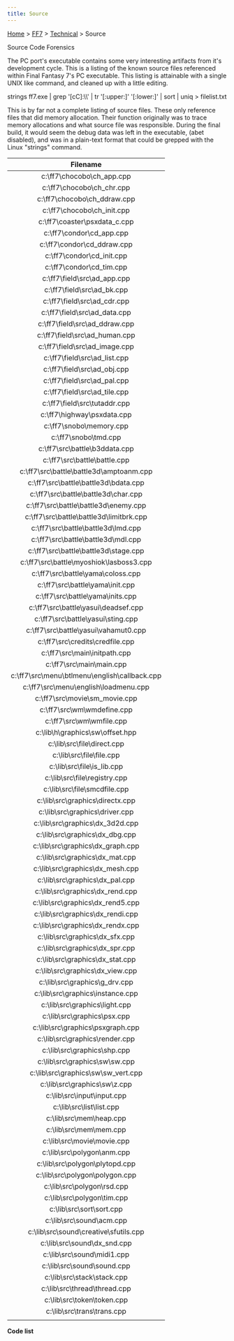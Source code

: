 ```yaml
---
title: Source
---
```


[Home](Main%20Page.md) > [FF7](FF7.md) > [Technical](FF7/Technical.md) > Source

Source Code Forensics

The PC port's executable contains some very interesting artifacts from
it's development cycle. This is a listing of the known source files
referenced within Final Fantasy 7's PC executable. This listing is
attainable with a single UNIX like command, and cleaned up with a little
editing.

strings ff7.exe \| grep '\[cC\]:\\\\' \| tr '\[:upper:\]' '\[:lower:\]'
\| sort \| uniq &gt; filelist.txt

This is by far not a complete listing of source files. These only
reference files that did memory allocation. Their function originally
was to trace memory allocations and what source file was responsible.
During the final build, it would seem the debug data was left in the
executable, (abet disabled), and was in a plain-text format that could
be grepped with the Linux "strings" command.

|                      Filename                      |
|:--------------------------------------------------:|
|           c:\\ff7\\chocobo\\ch\_app.cpp            |
|           c:\\ff7\\chocobo\\ch\_chr.cpp            |
|          c:\\ff7\\chocobo\\ch\_ddraw.cpp           |
|           c:\\ff7\\chocobo\\ch\_init.cpp           |
|          c:\\ff7\\coaster\\psxdata\_c.cpp          |
|            c:\\ff7\\condor\\cd\_app.cpp            |
|           c:\\ff7\\condor\\cd\_ddraw.cpp           |
|           c:\\ff7\\condor\\cd\_init.cpp            |
|            c:\\ff7\\condor\\cd\_tim.cpp            |
|          c:\\ff7\\field\\src\\ad\_app.cpp          |
|          c:\\ff7\\field\\src\\ad\_bk.cpp           |
|          c:\\ff7\\field\\src\\ad\_cdr.cpp          |
|         c:\\ff7\\field\\src\\ad\_data.cpp          |
|         c:\\ff7\\field\\src\\ad\_ddraw.cpp         |
|         c:\\ff7\\field\\src\\ad\_human.cpp         |
|         c:\\ff7\\field\\src\\ad\_image.cpp         |
|         c:\\ff7\\field\\src\\ad\_list.cpp          |
|          c:\\ff7\\field\\src\\ad\_obj.cpp          |
|          c:\\ff7\\field\\src\\ad\_pal.cpp          |
|         c:\\ff7\\field\\src\\ad\_tile.cpp          |
|          c:\\ff7\\field\\src\\tutaddr.cpp          |
|           c:\\ff7\\highway\\psxdata.cpp            |
|             c:\\ff7\\snobo\\memory.cpp             |
|              c:\\ff7\\snobo\\tmd.cpp               |
|         c:\\ff7\\src\\battle\\b3ddata.cpp          |
|          c:\\ff7\\src\\battle\\battle.cpp          |
|    c:\\ff7\\src\\battle\\battle3d\\amptoanm.cpp    |
|     c:\\ff7\\src\\battle\\battle3d\\bdata.cpp      |
|      c:\\ff7\\src\\battle\\battle3d\\char.cpp      |
|     c:\\ff7\\src\\battle\\battle3d\\enemy.cpp      |
|    c:\\ff7\\src\\battle\\battle3d\\limitbrk.cpp    |
|      c:\\ff7\\src\\battle\\battle3d\\lmd.cpp       |
|      c:\\ff7\\src\\battle\\battle3d\\mdl.cpp       |
|     c:\\ff7\\src\\battle\\battle3d\\stage.cpp      |
|    c:\\ff7\\src\\battle\\myoshiok\\lasboss3.cpp    |
|       c:\\ff7\\src\\battle\\yama\\coloss.cpp       |
|        c:\\ff7\\src\\battle\\yama\\init.cpp        |
|       c:\\ff7\\src\\battle\\yama\\inits.cpp        |
|      c:\\ff7\\src\\battle\\yasui\\deadsef.cpp      |
|       c:\\ff7\\src\\battle\\yasui\\sting.cpp       |
|     c:\\ff7\\src\\battle\\yasui\\vahamut0.cpp      |
|        c:\\ff7\\src\\credits\\credfile.cpp         |
|          c:\\ff7\\src\\main\\initpath.cpp          |
|            c:\\ff7\\src\\main\\main.cpp            |
| c:\\ff7\\src\\menu\\btlmenu\\english\\callback.cpp |
|     c:\\ff7\\src\\menu\\english\\loadmenu.cpp      |
|         c:\\ff7\\src\\movie\\sm\_movie.cpp         |
|           c:\\ff7\\src\\wm\\wmdefine.cpp           |
|            c:\\ff7\\src\\wm\\wmfile.cpp            |
|        c:\\lib\\h\\graphics\\sw\\offset.hpp        |
|           c:\\lib\\src\\file\\direct.cpp           |
|            c:\\lib\\src\\file\\file.cpp            |
|          c:\\lib\\src\\file\\is\_lib.cpp           |
|          c:\\lib\\src\\file\\registry.cpp          |
|          c:\\lib\\src\\file\\smcdfile.cpp          |
|        c:\\lib\\src\\graphics\\directx.cpp         |
|         c:\\lib\\src\\graphics\\driver.cpp         |
|        c:\\lib\\src\\graphics\\dx\_3d2d.cpp        |
|        c:\\lib\\src\\graphics\\dx\_dbg.cpp         |
|       c:\\lib\\src\\graphics\\dx\_graph.cpp        |
|        c:\\lib\\src\\graphics\\dx\_mat.cpp         |
|        c:\\lib\\src\\graphics\\dx\_mesh.cpp        |
|        c:\\lib\\src\\graphics\\dx\_pal.cpp         |
|        c:\\lib\\src\\graphics\\dx\_rend.cpp        |
|       c:\\lib\\src\\graphics\\dx\_rend5.cpp        |
|       c:\\lib\\src\\graphics\\dx\_rendi.cpp        |
|       c:\\lib\\src\\graphics\\dx\_rendx.cpp        |
|        c:\\lib\\src\\graphics\\dx\_sfx.cpp         |
|        c:\\lib\\src\\graphics\\dx\_spr.cpp         |
|        c:\\lib\\src\\graphics\\dx\_stat.cpp        |
|        c:\\lib\\src\\graphics\\dx\_view.cpp        |
|         c:\\lib\\src\\graphics\\g\_drv.cpp         |
|        c:\\lib\\src\\graphics\\instance.cpp        |
|         c:\\lib\\src\\graphics\\light.cpp          |
|          c:\\lib\\src\\graphics\\psx.cpp           |
|        c:\\lib\\src\\graphics\\psxgraph.cpp        |
|         c:\\lib\\src\\graphics\\render.cpp         |
|          c:\\lib\\src\\graphics\\shp.cpp           |
|         c:\\lib\\src\\graphics\\sw\\sw.cpp         |
|      c:\\lib\\src\\graphics\\sw\\sw\_vert.cpp      |
|         c:\\lib\\src\\graphics\\sw\\z.cpp          |
|           c:\\lib\\src\\input\\input.cpp           |
|            c:\\lib\\src\\list\\list.cpp            |
|            c:\\lib\\src\\mem\\heap.cpp             |
|             c:\\lib\\src\\mem\\mem.cpp             |
|           c:\\lib\\src\\movie\\movie.cpp           |
|           c:\\lib\\src\\polygon\\anm.cpp           |
|         c:\\lib\\src\\polygon\\plytopd.cpp         |
|         c:\\lib\\src\\polygon\\polygon.cpp         |
|           c:\\lib\\src\\polygon\\rsd.cpp           |
|           c:\\lib\\src\\polygon\\tim.cpp           |
|            c:\\lib\\src\\sort\\sort.cpp            |
|            c:\\lib\\src\\sound\\acm.cpp            |
|     c:\\lib\\src\\sound\\creative\\sfutils.cpp     |
|          c:\\lib\\src\\sound\\dx\_snd.cpp          |
|           c:\\lib\\src\\sound\\midi1.cpp           |
|           c:\\lib\\src\\sound\\sound.cpp           |
|           c:\\lib\\src\\stack\\stack.cpp           |
|          c:\\lib\\src\\thread\\thread.cpp          |
|           c:\\lib\\src\\token\\token.cpp           |
|           c:\\lib\\src\\trans\\trans.cpp           |
|                                                    |

**Code list**
